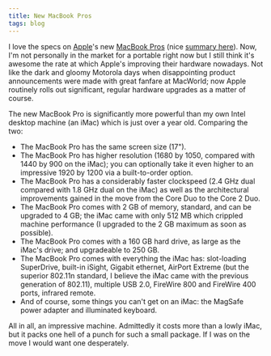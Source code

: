 ```yaml
---
title: New MacBook Pros
tags: blog
---
```


I love the specs on [Apple](http://wincent.dev/wiki/Apple)'s new [MacBook Pros](http://www.apple.com/macbookpro/) (nice [summary here](http://www.appleinsider.com/articles/07/06/05/apple_introduces_santa_rosa_based_macbook_pros.html)). Now, I'm not personally in the market for a portable right now but I still think it's awesome the rate at which Apple's improving their hardware nowadays. Not like the dark and gloomy Motorola days when disappointing product announcements were made with great fanfare at MacWorld; now Apple routinely rolls out significant, regular hardware upgrades as a matter of course.

The new MacBook Pro is significantly more powerful than my own Intel desktop machine (an iMac) which is just over a year old. Comparing the two:

-   The MacBook Pro has the same screen size (17").
-   The MacBook Pro has higher resolution (1680 by 1050, compared with 1440 by 900 on the iMac); you can optionally take it even higher to an impressive 1920 by 1200 via a built-to-order option.
-   The MacBook Pro has a considerably faster clockspeed (2.4 GHz dual compared with 1.8 GHz dual on the iMac) as well as the architectural improvements gained in the move from the Core Duo to the Core 2 Duo.
-   The MacBook Pro comes with 2 GB of memory, standard, and can be upgraded to 4 GB; the iMac came with only 512 MB which crippled machine performance (I upgraded to the 2 GB maximum as soon as possible).
-   The MacBook Pro comes with a 160 GB hard drive, as large as the iMac's drive; and upgradeable to 250 GB.
-   The MacBook Pro comes with everything the iMac has: slot-loading SuperDrive, built-in iSight, Gigabit ethernet, AirPort Extreme (but the superior 802.11n standard, I believe the iMac came with the previous generation of 802.11), multiple USB 2.0, FireWire 800 and FireWire 400 ports, infrared remote.
-   And of course, some things you can't get on an iMac: the MagSafe power adapter and illuminated keyboard.

All in all, an impressive machine. Admittedly it costs more than a lowly iMac, but it packs one hell of a punch for such a small package. If I was on the move I would want one desperately.
